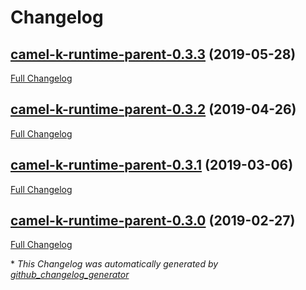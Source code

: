# Changelog

## [camel-k-runtime-parent-0.3.3](https://github.com/christophd/camel-k-runtime/tree/camel-k-runtime-parent-0.3.3) (2019-05-28)

[Full Changelog](https://github.com/christophd/camel-k-runtime/compare/camel-k-runtime-parent-0.3.2...camel-k-runtime-parent-0.3.3)

## [camel-k-runtime-parent-0.3.2](https://github.com/christophd/camel-k-runtime/tree/camel-k-runtime-parent-0.3.2) (2019-04-26)

[Full Changelog](https://github.com/christophd/camel-k-runtime/compare/camel-k-runtime-parent-0.3.1...camel-k-runtime-parent-0.3.2)

## [camel-k-runtime-parent-0.3.1](https://github.com/christophd/camel-k-runtime/tree/camel-k-runtime-parent-0.3.1) (2019-03-06)

[Full Changelog](https://github.com/christophd/camel-k-runtime/compare/camel-k-runtime-parent-0.3.0...camel-k-runtime-parent-0.3.1)

## [camel-k-runtime-parent-0.3.0](https://github.com/christophd/camel-k-runtime/tree/camel-k-runtime-parent-0.3.0) (2019-02-27)

[Full Changelog](https://github.com/christophd/camel-k-runtime/compare/37be71a6f14fc5c95f7163672796c0ea1efec754...camel-k-runtime-parent-0.3.0)



\* *This Changelog was automatically generated by [github_changelog_generator](https://github.com/github-changelog-generator/github-changelog-generator)*
